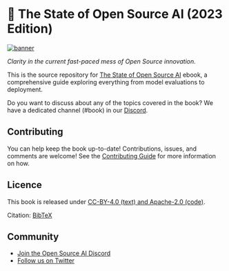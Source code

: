# 📘 The State of Open Source AI (2023 Edition)

[![banner](https://static.premai.io/book/marketing/github--book.jpg)][book]

*Clarity in the current fast-paced mess of Open Source innovation.*

This is the source repository for [The State of Open Source AI][book] ebook, a comprehensive guide exploring everything from model evaluations to deployment.

[book]: https://book.premai.io/state-of-open-source-ai

Do you want to discuss about any of the topics covered in the book? We have a dedicated channel (#book) in our [Discord](https://discord.com/invite/kpKk6vYVAn).

## Contributing

You can help keep the book up-to-date! Contributions, issues, and comments are welcome! See the [Contributing Guide](https://book.premai.io/state-of-open-source-ai/#contributing) for more information on how.

## Licence

This book is released under [CC-BY-4.0 (text) and Apache-2.0 (code)](LICENCE).

Citation: [BibTeX](references.bib#L1)

## Community

- [Join the Open Source AI Discord](https://discord.com/invite/kpKk6vYVAn)
- [Follow us on Twitter](https://twitter.com/premai_io)
